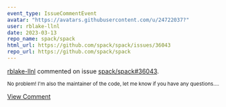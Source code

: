 ```yaml
---
event_type: IssueCommentEvent
avatar: "https://avatars.githubusercontent.com/u/24722037?"
user: rblake-llnl
date: 2023-03-13
repo_name: spack/spack
html_url: https://github.com/spack/spack/issues/36043
repo_url: https://github.com/spack/spack
---
```


<a href='https://github.com/rblake-llnl' target='_blank'>rblake-llnl</a> commented on issue <a href='https://github.com/spack/spack/issues/36043' target='_blank'>spack/spack#36043</a>.

<small>No problem!  I'm also the maintainer of the code, let me know if you have any questions....</small>

<a href='https://github.com/spack/spack/issues/36043' target='_blank'>View Comment</a>
